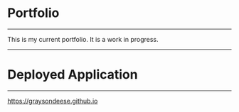 # Portfolio
***
This is my current portfolio. It is a work in progress.
***
# Deployed Application
***
https://graysondeese.github.io
